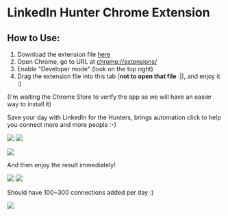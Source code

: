 # LinkedIn Hunter Chrome Extension

## How to Use:

1. Download the extension file [here](https://github.com/huynhminhtufu/linkedin-hunter/raw/master/linkedin-hunnter.crx)
2. Open Chrome, go to URL at [chrome://extensions/](chrome://extensions/)
3. Enable "Developer mode" (look on the top right)
4. Drag the extension file into this tab (**not to open that file** :|), and enjoy it :)

(I'm waiting the Chrome Store to verify the app so we will have an easier way to install it)

Save your day with LinkedIn for the Hunters, brings automation click to help you connect more and more people :-)

![](https://i.imgur.com/881RHDh.png)
![](https://i.imgur.com/vfwyuoK.png)

![](https://i.imgur.com/kyz0yQZ.png)

And then enjoy the result immediately!

![](https://i.imgur.com/18CGxMS.png)
![](https://i.imgur.com/mvRmHW4.png)

Should have 100~300 connections added per day :)

![](https://i.imgur.com/4ZKfVFO.png)